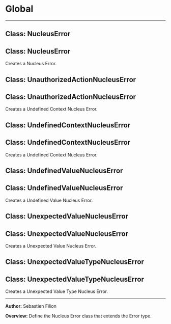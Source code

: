 # Global





* * *

## Class: NucleusError



## Class: NucleusError
Creates a Nucleus Error.


## Class: UnauthorizedActionNucleusError



## Class: UnauthorizedActionNucleusError
Creates a Undefined Context Nucleus Error.


## Class: UndefinedContextNucleusError



## Class: UndefinedContextNucleusError
Creates a Undefined Context Nucleus Error.


## Class: UndefinedValueNucleusError



## Class: UndefinedValueNucleusError
Creates a Undefined Value Nucleus Error.


## Class: UnexpectedValueNucleusError



## Class: UnexpectedValueNucleusError
Creates a Unexpected Value Nucleus Error.


## Class: UnexpectedValueTypeNucleusError



## Class: UnexpectedValueTypeNucleusError
Creates a Unexpected Value Type Nucleus Error.



* * *



**Author:** Sebastien Filion



**Overview:** Define the Nucleus Error class that extends the Error type.


